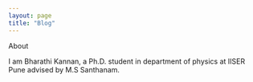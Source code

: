 ```yaml
---
layout: page
title: "Blog"
---
```

About

I am Bharathi Kannan, a Ph.D. student in department of physics at IISER Pune advised by M.S Santhanam.

